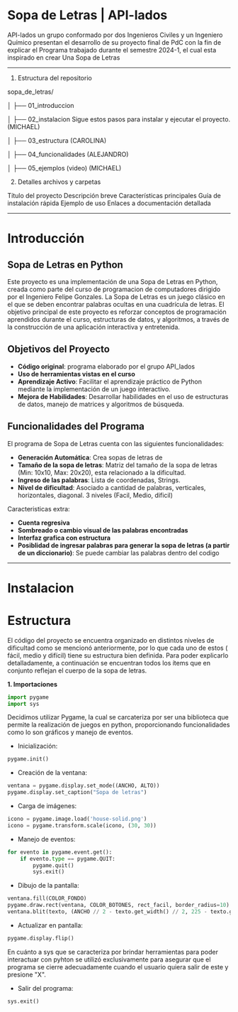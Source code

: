 # Sopa de Letras | API-lados
API-lados un grupo conformado por dos Ingenieros Civiles y un Ingeniero Químico presentan el desarrollo de su proyecto final de PdC con la fin de explicar el Programa trabajado durante el semestre 2024-1, el cual esta inspirado en crear Una Sopa de Letras
_______________________
1. Estructura del repositorio

sopa_de_letras/


│   ├── 01_introduccion

│   ├── 02_instalacion     Sigue estos pasos para instalar y ejecutar el proyecto.   (MICHAEL)

│   ├── 03_estructura         (CAROLINA)

│   ├── 04_funcionalidades           (ALEJANDRO)

│   ├── 05_ejemplos (video)    (MICHAEL)



2. Detalles archivos y carpetas
   
Título del proyecto
Descripción breve
Características principales
Guía de instalación rápida
Ejemplo de uso
Enlaces a documentación detallada

_______________________
# Introducción

## Sopa de Letras en Python

Este proyecto es una implementación de una Sopa de Letras en Python, creada como parte del curso de programacion de computadores dirigido por el Ingeniero Felipe Gonzales. La Sopa de Letras es un juego clásico en el que se deben encontrar palabras ocultas en una cuadrícula de letras. El objetivo principal de este proyecto es reforzar conceptos de programación aprendidos durante el curso, estructuras de datos, y algoritmos, a través de la construcción de una aplicación interactiva y entretenida.

## Objetivos del Proyecto

- **Código original**: programa elaborado por el grupo API_lados
- **Uso de herramientas vistas en el curso** 
- **Aprendizaje Activo**: Facilitar el aprendizaje práctico de Python mediante la implementación de un juego interactivo.
- **Mejora de Habilidades**: Desarrollar habilidades en el uso de estructuras de datos, manejo de matrices y algoritmos de búsqueda.


## Funcionalidades del Programa

El programa de Sopa de Letras cuenta con las siguientes funcionalidades:

- **Generación Automática**: Crea sopas de letras de
- **Tamaño de la sopa de letras**: Matriz del tamaño de la sopa de letras (Min: 10x10, Max: 20x20), esta relacionado a la dificultad.
- **Ingreso de las palabras**: Lista de coordenadas, Strings.
- **Nivel de dificultad**: Asociado a cantidad de palabras, verticales, horizontales, diagonal. 3 niveles (Facil, Medio, dificil)

Caracteristicas extra:
  
- **Cuenta regresiva**
- **Sombreado o cambio visual de las palabras encontradas**
- **Interfaz grafica con estructura**
- **Posiblidad de ingresar palabras para generar la sopa de letras (a partir de un diccionario)**: Se puede cambiar las palabras dentro del codigo  

_______________________

# Instalacion




# Estructura

El código del proyecto se encuentra organizado en distintos niveles de dificultad como se mencionó anteriormente, por lo que cada uno de estos ( fácil, medio y difícil) tiene su estructura bien definida. Para poder explicarlo detalladamente, a continuación se encuentran todos los ítems que en conjunto reflejan el cuerpo de la sopa de letras.


**1. Importaciones**

``` python
import pygame
import sys
```

Decidimos utilizar Pygame, la cual se carcateriza por ser una biblioteca que permite la realización de juegos en python, proporcionando funcionalidades como lo son gráficos y manejo de eventos.

- Inicialización:
``` python
pygame.init()
```

- Creación de la ventana:
``` python
ventana = pygame.display.set_mode((ANCHO, ALTO))
pygame.display.set_caption("Sopa de letras")
```

- Carga de imágenes:
``` python
icono = pygame.image.load('house-solid.png')
icono = pygame.transform.scale(icono, (30, 30))
```

- Manejo de eventos:
``` python
for evento in pygame.event.get():
    if evento.type == pygame.QUIT:
        pygame.quit()
        sys.exit()
```

- Dibujo de la pantalla:
``` python
ventana.fill(COLOR_FONDO)
pygame.draw.rect(ventana, COLOR_BOTONES, rect_facil, border_radius=10)
ventana.blit(texto, (ANCHO // 2 - texto.get_width() // 2, 225 - texto.get_height() // 2))
```
  
- Actualizar en pantalla:
``` python
pygame.display.flip()
```

En cuánto a sys que se caracteriza por brindar herramientas para poder interactuar con pyhton se utilizó exclusivamente para asegurar que el programa se cierre adecuadamente cuando el usuario quiera salir de este y presione "X".

- Salir del programa:
``` python
sys.exit()
``` 



``` mermaid
``` 











